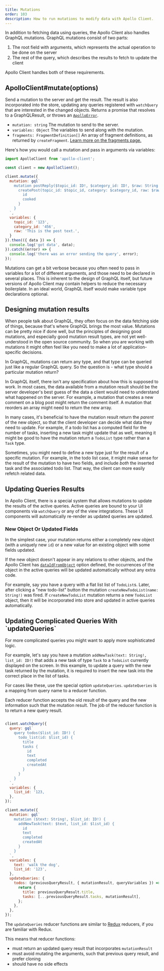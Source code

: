 ```yaml
---
title: Mutations
order: 103
description: How to run mutations to modify data with Apollo Client.
---
```


In addition to fetching data using queries, the Apollo Client also handles GraphQL mutations. GraphQL mutations consist of two parts:

1. The root field with arguments, which represents the actual operation to be done on the server
2. The rest of the query, which describes the results to fetch to update the client

Apollo Client handles both of these requirements.

<h2 id="mutate" title="ApolloClient#mutate">ApolloClient#mutate(options)</h2>

Send a mutation to the server and get the result. The result is also incorporated into the store, updating any queries registered with `watchQuery` that are interested in the changed objects. Returns a promise that resolves to a GraphQLResult, or throws an [`ApolloError`](queries.html#ApolloError).

- `mutation: string` The mutation to send to the server.
- `variables: Object` The variables to send along with the mutation.
- `fragments: FragmentDefinition[]` An array of fragment definitions, as returned by `createFragment`. [Learn more on the fragments page.](fragments.html)


Here's how you would call a mutation and pass in arguments via variables:

```js
import ApolloClient from 'apollo-client';

const client = new ApolloClient();

client.mutate({
  mutation: gql`
    mutation postReply($topic_id: ID!, $category_id: ID!, $raw: String!) {
      createPost(topic_id: $topic_id, category: $category_id, raw: $raw) {
        id
        cooked
      }
    }
  `,
  variables: {
    topic_id: '123',
    category_id: '456',
    raw: 'This is the post text.',
  }
}).then(({ data }) => {
  console.log('got data', data);
}).catch((error) => {
  console.log('there was an error sending the query', error);
});
```

Mutations can get a bit verbose because you often need to pass in variables for a lot of different arguments, and those need to be declared in several places. This is inherent to the design of GraphQL itself, but future versions of Apollo Client may contain helpers to reduce the necessary boilerplate. In an ideal world, GraphQL itself would make variable type declarations optional.

<h2 id="mutation-results">Designing mutation results</h2>

When people talk about GraphQL, they often focus on the data fetching side of things, because that's where GraphQL brings the most value. Mutations can be pretty nice if done well, but the principles of designing good mutations, and especially good mutation result types, are not yet well-understood in the open source community. So when you are working with mutations it might often feel like you need to make a lot of application-specific decisions.

In GraphQL, mutations can return any type, and that type can be queried just like a regular GraphQL query. So the question is - what type should a particular mutation return?

In GraphQL itself, there isn't any specification about how this is supposed to work. In most cases, the data available from a mutation result should be the server developer's best guess of the data a client would need to understand what happened on the server. For example, a mutation that creates a new comment on a blog post might return the comment itself. A mutation that reorders an array might need to return the new array.

In many cases, it's beneficial to have the mutation result return the _parent_ of the new object, so that the client developer can decide what data they need to update. For example, if a todo list has a computed field for the number of tasks, inserting a new task might update that as well, meaning it might be good to have the mutation return a `TodoList` type rather than a `Task` type.

Sometimes, you might need to define a new type just for the result of a specific mutation. For example, in the todo list case, it might make sense for the result of the mutation to have two fields, and include _both_ the inserted task and the associated todo list. That way, the client can more easily refetch related data.

<h2 id="updating-queries-results">Updating Queries Results</h2>

In Apollo Client, there is a special system that allows mutations to update the results of the active queries. Active queries are bound to your UI components via `watchQuery` or any of the view integrations. These UI components will automatically re-render as updated queries are updated.

<h3 id="new-object-or-updated-fields">New Object Or Updated Fields</h3>

In the simplest case, your mutation returns either a completely new object (with a uniquely new `id`) or a new value for an existing object with some fields updated.

If the new object doesn't appear in any relations to other objects, and the Apollo Client has [`dataIdFromObject`](/apollo-client/index.html#ApolloClient) option defined, the occurrences of the object in the active queries will be updated automatically without any extra code.

For example, say you have a query with a flat list list of `TodoList`s. Later, after clicking a "new todo-list" button the mutation `createNewTodoList(name: String!)` was fired. If `createNewTodoList` mutation returns a new `TodoList` object, then it will be incorporated into store and updated in active queries automatically.

<h2 id="update-queries">Updating Complicated Queries With `updateQueries`</h2>

For more complicated queries you might want to apply more sophisticated logic.

For example, let's say you have a mutation `addNewTask(text: String!, list_id: ID!)` that adds a new task of type `Task` to a `TodoList` currently displayed on the screen. In this example, to update a query with the new task returned by the mutation, it is required to insert the new task into the correct place in the list of tasks.

For cases like these, use the special option `updateQueries`. `updateQueries` is a mapping from query name to a reducer function.

Each reducer function accepts the old result of the query and the new information such that the mutation result. The job of the reducer function is to return a new query result.

```js

client.watchQuery({
  query: gql`
    query todos($list_id: ID!) {
      todo_list(id: $list_id) {
        title
        tasks {
          id
          text
          completed
          createdAt
        }
      }
    }
  `,
  variables: {
    list_id: '123,
  },
});

client.mutate({
  mutation: gql`
    mutation ($text: String!, $list_id: ID!) {
      addNewTask(text: $text, list_id: $list_id) {
        id
        text
        completed
        createdAt
      }
    }
  `,
  variables: {
    text: 'walk the dog',
    list_id: '123',
  },
  updateQueries: {
    todos: (previousQueryResult, { mutationResult, queryVariables }) => {
      return {
        title: previousQueryResult.title,
        tasks: [...previousQueryResult.tasks, mutationResult],
      };
    },
  },
});
```

The `updateQueries` reducer functions are similar to [Redux](http://redux.js.org/docs/basics/Reducers.html) reducers, if you are familiar with Redux.

This means that reducer functions:
- must return an updated query result that incorporates `mutationResult`
- must avoid mutating the arguments, such that previous query result, and prefer cloning
- should have no side effects
